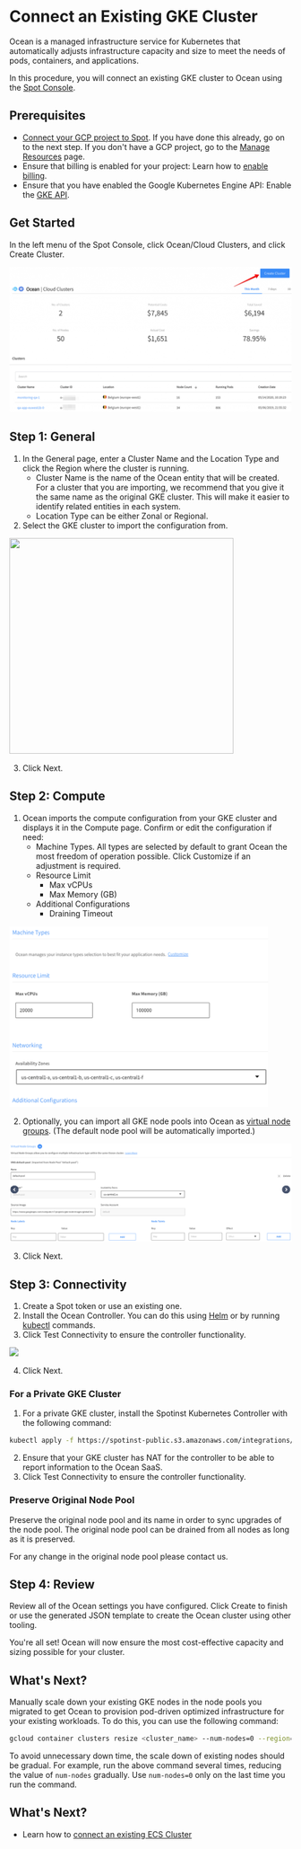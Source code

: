 # Connect an Existing GKE Cluster

Ocean is a managed infrastructure service for Kubernetes that automatically adjusts infrastructure capacity and size to meet the needs of pods, containers, and applications.

In this procedure, you will connect an existing GKE cluster to Ocean using the [Spot Console](http://console.spotinst.com/).

## Prerequisites

- [Connect your GCP project to Spot](connect-your-cloud-provider/gcp-project). If you have done this already, go on to the next step. If you don't have a GCP project, go to the [Manage Resources](https://console.cloud.google.com/cloud-resource-manager?_ga=2.24189306.-1955943244.1544264785) page.
- Ensure that billing is enabled for your project: Learn how to [enable billing](https://cloud.google.com/billing/docs/how-to/modify-project).
- Ensure that you have enabled the Google Kubernetes Engine API: Enable the [GKE API](https://console.cloud.google.com/apis/library/container.googleapis.com?q=kubernetes%20engine&_ga=2.13270391.-1955943244.1544264785).

## Get Started

In the left menu of the Spot Console, click Ocean/Cloud Clusters, and click Create Cluster.

<img src="/ocean/_media/gke-create-cluster.png" />

## Step 1: General

1. In the General page, enter a Cluster Name and the Location Type and click the Region where the cluster is running.
   - Cluster Name is the name of the Ocean entity that will be created. For a cluster that you are importing, we recommend that you give it the same name as the original GKE cluster. This will make it easier to identify related entities in each system.
   - Location Type can be either Zonal or Regional.
2. Select the GKE cluster to import the configuration from.

<img src="/ocean/_media/gke-general.png" width="400" height="384" />

3. Click Next.

## Step 2: Compute

1. Ocean imports the compute configuration from your GKE cluster and displays it in the Compute page. Confirm or edit the configuration if need:
   - Machine Types.
     All types are selected by default to grant Ocean the most freedom of operation possible. Click Customize if an adjustment is required.
   - Resource Limit
     - Max vCPUs
     - Max Memory (GB)
   - Additional Configurations
     - Draining Timeout

<img src="/ocean/_media/gke-compute-a.png" width="462" height="322" />

2. Optionally, you can import all GKE node pools into Ocean as [virtual node groups](ocean/features/launch-specifications). (The default node pool will be automatically imported.)

<img src="/ocean/_media/gke-compute-vng.png" />

3. Click Next.

## Step 3: Connectivity

1. Create a Spot token or use an existing one.
2. Install the Ocean Controller. You can do this using [Helm](tutorials/spot-kubernetes-controller/install-with-helm) or by running [kubectl](tutorials/spot-kubernetes-controller/install-with-kubectl) commands.
3. Click Test Connectivity to ensure the controller functionality.

<img src="/ocean/_media/gke-connectivity.png" />

4. Click Next.

### For a Private GKE Cluster

1. For a private GKE cluster, install the Spotinst Kubernetes Controller with the following command:

```sh
kubectl apply -f https://spotinst-public.s3.amazonaws.com/integrations/kubernetes/cluster-controller/spotinst-kubernetes-cluster-controller-gcr.yaml
```

2. Ensure that your GKE cluster has NAT for the controller to be able to report information to the Ocean SaaS.
3. Click Test Connectivity to ensure the controller functionality.

### Preserve Original Node Pool

Preserve the original node pool and its name in order to sync upgrades of the node pool. The original node pool can be drained from all nodes as long as it is preserved.

For any change in the original node pool please contact us.

## Step 4: Review

Review all of the Ocean settings you have configured. Click Create to finish or use the generated JSON template to create the Ocean cluster using other tooling.

You're all set! Ocean will now ensure the most cost-effective capacity and sizing possible for your cluster.

## What's Next?

Manually scale down your existing GKE nodes in the node pools you migrated to get Ocean to provision pod-driven optimized infrastructure for your existing workloads. To do this, you can use the following command:

```sh
gcloud container clusters resize <cluster_name> --num-nodes=0 --region=<region/zone> --node-pool <node_pool_name>
```

To avoid unnecessary down time, the scale down of existing nodes should be gradual. For example, run the above command several times, reducing the value of `num-nodes` gradually. Use `num-nodes=0` only on the last time you run the command.

## What's Next?

- Learn how to [connect an existing ECS Cluster](ocean/getting-started/gke)
